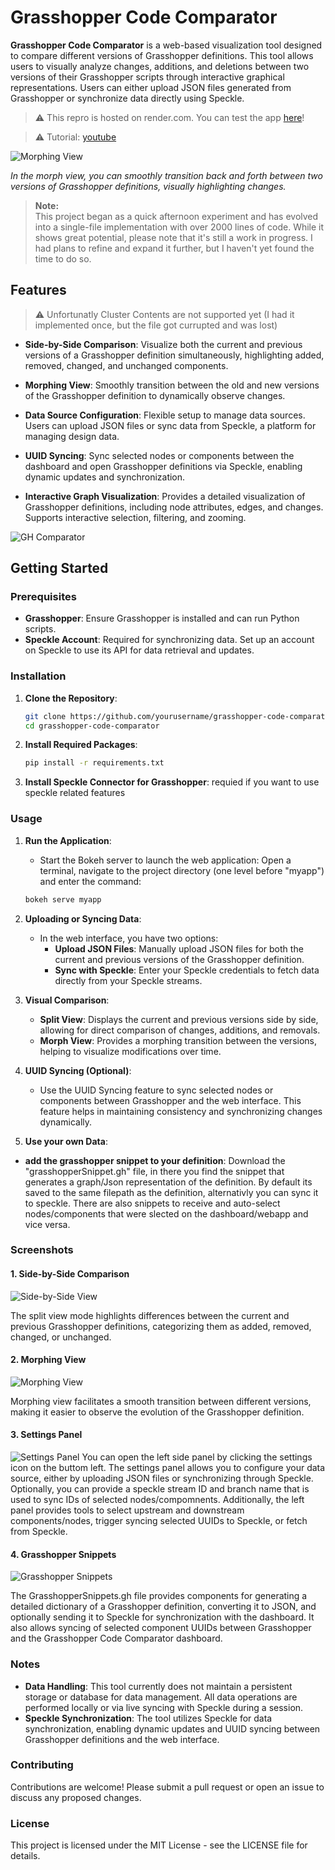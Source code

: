 
# Grasshopper Code Comparator


**Grasshopper Code Comparator** is a web-based visualization tool designed to compare different versions of Grasshopper definitions. This tool allows users to visually analyze changes, additions, and deletions between two versions of their Grasshopper scripts through interactive graphical representations. Users can either upload JSON files generated from Grasshopper or synchronize data directly using Speckle.
 
> ⚠️  This repro is hosted on render.com. You can test the app [here](https://grasshoppercomparator.onrender.com/myapp)!

> ⚠️ Tutorial: [youtube](https://youtu.be/ae-oo2KoWWA)

![Morphing View](myapp/docs/morpher.gif)

*In the morph view, you can smoothly transition back and forth between two versions of Grasshopper definitions, visually highlighting changes.*

> **Note:**  
> This project began as a quick afternoon experiment and has evolved into a single-file implementation with over 2000 lines of code. While it shows great potential, please note that it's still a work in progress. I had plans to refine and expand it further, but I haven't yet found the time to do so.

## Features
> ⚠️  Unfortunatly Cluster Contents are not supported yet (I had it implemented once, but the file got currupted and was lost)

- **Side-by-Side Comparison**: Visualize both the current and previous versions of a Grasshopper definition simultaneously, highlighting added, removed, changed, and unchanged components.

- **Morphing View**: Smoothly transition between the old and new versions of the Grasshopper definition to dynamically observe changes.

- **Data Source Configuration**: Flexible setup to manage data sources. Users can upload JSON files or sync data from Speckle, a platform for managing design data.

- **UUID Syncing**: Sync selected nodes or components between the dashboard and open Grasshopper definitions via Speckle, enabling dynamic updates and synchronization.

- **Interactive Graph Visualization**: Provides a detailed visualization of Grasshopper definitions, including node attributes, edges, and changes. Supports interactive selection, filtering, and zooming.

![GH Comparator](myapp/docs/gh_coperator.gif)

## Getting Started

### Prerequisites

- **Grasshopper**: Ensure Grasshopper is installed and can run Python scripts.
- **Speckle Account**: Required for synchronizing data. Set up an account on Speckle to use its API for data retrieval and updates.

### Installation

1. **Clone the Repository**:

   ```bash
   git clone https://github.com/yourusername/grasshopper-code-comparator.git
   cd grasshopper-code-comparator
   ```

2. **Install Required Packages**:

   ```bash
   pip install -r requirements.txt
   ```
3. **Install Speckle Connector for Grasshopper**: 
requied if you want to use speckle related features

### Usage


1. **Run the Application**:
   - Start the Bokeh server to launch the web application:
   Open a terminal, navigate to the project directory (one level before "myapp") and enter the command:

   ```bash
   bokeh serve myapp
   ```

2. **Uploading or Syncing Data**:
   - In the web interface, you have two options:
     - **Upload JSON Files**: Manually upload JSON files for both the current and previous versions of the Grasshopper definition.
     - **Sync with Speckle**: Enter your Speckle credentials to fetch data directly from your Speckle streams.

3. **Visual Comparison**:
   - **Split View**: Displays the current and previous versions side by side, allowing for direct comparison of changes, additions, and removals.
   - **Morph View**: Provides a morphing transition between the versions, helping to visualize modifications over time.

4. **UUID Syncing (Optional)**:
   - Use the UUID Syncing feature to sync selected nodes or components between Grasshopper and the web interface. This feature helps in maintaining consistency and synchronizing changes dynamically.

5. **Use your own Data**:
- **add the grasshopper snippet to your definition**: Download the "grasshopperSnippet.gh" file, in there you find the snippet that generates a graph/Json representation of the definition. By default its saved to the same filepath as the definition, alternativly you can sync it to speckle. There are also snippets to receive and auto-select nodes/components that were slected on the dashboard/webapp and vice versa.

### Screenshots

#### 1. Side-by-Side Comparison

![Side-by-Side View](myapp/docs/SplitView.jpg)

The split view mode highlights differences between the current and previous Grasshopper definitions, categorizing them as added, removed, changed, or unchanged.

#### 2. Morphing View

![Morphing View](myapp/docs/morpher.gif)

Morphing view facilitates a smooth transition between different versions, making it easier to observe the evolution of the Grasshopper definition.

#### 3. Settings Panel

![Settings Panel](myapp/docs/Tools.jpg)
You can open the left side panel by clicking the settings icon on the buttom left.
The settings panel allows you to configure your data source, either by uploading JSON files or synchronizing through Speckle. Optionally, you can provide a speckle stream ID and branch name that is used to sync IDs of selected nodes/compomnents. Additionally, the left panel provides tools to select upstream and downstream components/nodes, trigger syncing selected UUIDs to Speckle, or fetch from Speckle.

#### 4. Grasshopper Snippets
![Grasshopper Snippets](myapp/docs/GH.png)

The GrasshopperSnippets.gh file provides components for generating a detailed dictionary of a Grasshopper definition, converting it to JSON, and optionally sending it to Speckle for synchronization with the dashboard. It also allows syncing of selected component UUIDs between Grasshopper and the Grasshopper Code Comparator dashboard.

### Notes

- **Data Handling**: This tool currently does not maintain a persistent storage or database for data management. All data operations are performed locally or via live syncing with Speckle during a session.
- **Speckle Synchronization**: The tool utilizes Speckle for data synchronization, enabling dynamic updates and UUID syncing between Grasshopper definitions and the web interface.

### Contributing

Contributions are welcome! Please submit a pull request or open an issue to discuss any proposed changes.

### License

This project is licensed under the MIT License - see the LICENSE file for details.


